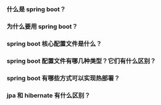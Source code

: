 ### 什么是 spring boot？

### 为什么要用 spring boot？

### spring boot 核心配置文件是什么？

### spring boot 配置文件有哪几种类型？它们有什么区别？

### spring boot 有哪些方式可以实现热部署？

### jpa 和 hibernate 有什么区别？